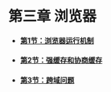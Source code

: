 # 第三章 浏览器
* #### [第1节：浏览器运行机制](浏览器运行机制.md)
* #### [第2节：强缓存和协商缓存](强缓存和协商缓存.md)
* #### [第3节：跨域问题](跨域问题.md)
